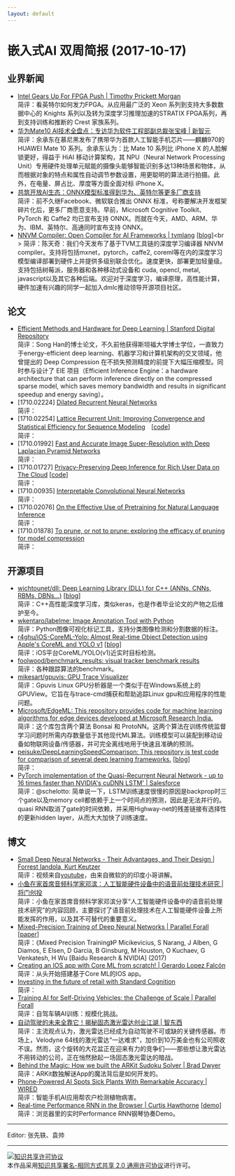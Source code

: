 ```yaml
---
layout: default
---
```


# 嵌入式AI 双周简报 (2017-10-17)

## 业界新闻

- [Intel Gears Up For FPGA Push | Timothy Prickett Morgan](https://www.nextplatform.com/2017/10/02/intel-gears-fpga-push/)<br />
简评：看英特尔如何发力FPGA。从应用最广泛的 Xeon 系列到支持大多数数据中心的 Knights 系列以及转为深度学习推理加速的STRATIX FPGA系列，再到支持训练和推断的 Crest 家族系列。
- [华为Mate10 AI技术全盘点：专访华为软件工程部副总裁张宝峰 | 新智元](https://mp.weixin.qq.com/s?timestamp=1508207164&src=3&ver=1&signature=LD5Gs4d3SbEX9*Uh66q0yJL9-tR0nxFEOVOuHZQ170t9jdtwgVNSValwLHh6YOnY7mkcLyWYUA2jruym*YEfVswPVPkTAZtgUZYV8WvpXWEdDGYg0OgC20RWFqhX52p33JxNfiW02GEruDZn7DTY30NFFW6bNV3qt45E77Cxqz8=)<br />
简评：余承东在慕尼黑发布了携带华为首款人工智能手机芯片——麒麟970的 HUAWEI Mate 10 系列。余承东认为：比 Mate 10 系列比 iPhone X 的人脸解锁更好，得益于 HiAI 移动计算架构，其 NPU（Neural Network Processing Unit）专用硬件处理单元赋能的摄像头能够智能识别多达13种场景和物体，从而根据对象的特点和属性自动调节参数设置，用更聪明的算法进行拍摄。此外，在电量、屏占比、厚度等方面全面对标 iPhone X。
- [共筑开放AI生态：ONNX模型标准得到华为、英特尔等更多厂商支持](https://mp.weixin.qq.com/s/kBDJ3lEj-JQDpNzvw6aV1Q)<br />
简评：前不久继Facebook、微软联合推出 ONNX 标准，号称要解决开发框架碎片化后，更多厂商愿意支持。早前，Microsoft Cognitive Toolkit、PyTorch 和 Caffe2 均已宣布支持 ONNX。而就在今天，AMD、ARM、华为、IBM、英特尔、高通同时宣布支持 ONNX。
- [NNVM Compiler: Open Compiler for AI Frameworks | tvmlang](http://www.tvmlang.org/2017/10/06/nnvm-compiler-announcement.html) [[blog](https://mp.weixin.qq.com/s/qkvX0rmEe0yQ-BhCmWAXSQ)]<br \>
简评：陈天奇：我们今天发布了基于TVM工具链的深度学习编译器 NNVM compiler。支持将包括mxnet，pytorch，caffe2, coreml等在内的深度学习模型编译部署到硬件上并提供多级别联合优化。速度更快，部署更加轻量级。 支持包括树莓派，服务器和各种移动式设备和 cuda, opencl, metal, javascript以及其它各种后端。欢迎对于深度学习，编译原理，高性能计算，硬件加速有兴趣的同学一起加入dmlc推动领导开源项目社区。

## 论文

- [Efficient Methods and Hardware for Deep Learning | Stanford Digital Repository](https://purl.stanford.edu/qf934gh3708)<br />
简评：Song Han的博士论文，不久前他获得斯坦福大学博士学位，一直致力于energy-efficient deep learning、机器学习和计算机架构的交叉领域，他曾提出的 Deep Compression 在不损失预测精度的前提下大幅压缩模型。同时参与设计了 EIE 项目（Efficient Inference Engine：a hardware architecture that can perform inference directly on the compressed sparse model, which saves memory bandwidth and results in significant speedup and energy saving）。 
- [1710.02224] [Dilated Recurrent Neural Networks](https://arxiv.org/abs/1710.02224)<br />
简评：
- [1710.02254] [Lattice Recurrent Unit: Improving Convergence and Statistical Efficiency for Sequence Modeling](https://arxiv.org/abs/1710.02254)　[[code](https://github.com/chahuja/lru)]<br />
简评：
- [1710.01992] [Fast and Accurate Image Super-Resolution with Deep Laplacian Pyramid Networks](https://arxiv.org/abs/1710.01992)<br />
简评：
- [1710.01727] [Privacy-Preserving Deep Inference for Rich User Data on The Cloud](https://arxiv.org/abs/1710.01727) [[code](https://github.com/aliosia/DeepPrivInf2017)]<br />
简评：
- [1710.00935] [Interpretable Convolutional Neural Networks](https://arxiv.org/abs/1710.00935)<br />
简评：
- [1710.02076] [On the Effective Use of Pretraining for Natural Language Inference](https://arxiv.org/abs/1710.02076)<br />
简评：
- [1710.01878] [To prune, or not to prune: exploring the efficacy of pruning for model compression](https://arxiv.org/abs/1710.01878)<br />
简评：


## 开源项目

- [wichtounet/dll: Deep Learning Library (DLL) for C++ (ANNs, CNNs, RBMs, DBNs...)](https://github.com/wichtounet/dll) [[blog](https://baptiste-wicht.com/posts/2017/10/deep-learning-library-10-fast-neural-network-library.html)]<br />
简评：C++高性能深度学习库，类似keras，也是作者毕业论文的产物之后维护至今。
- [wkentaro/labelme: Image Annotation Tool with Python](https://github.com/wkentaro/labelme)<br />
简评：Python图像可视化标记工具，支持分类图像检测和分割数据的标注。
- [r4ghu/iOS-CoreML-Yolo: Almost Real-time Object Detection using Apple's CoreML and YOLO v1](https://github.com/r4ghu/iOS-CoreML-Yolo) [[blog](https://sriraghu.com/2017/07/12/computer-vision-in-ios-object-detection/)]<br />
简评：iOS平台CoreML/YOLO(v1)近实时目标检测。
- [foolwood/benchmark_results: visual tracker benchmark results](https://github.com/foolwood/benchmark_results)<br />
简评：各种跟踪算法的benchmark。
- [mikesart/gpuvis: GPU Trace Visualizer](https://github.com/mikesart/gpuvis)<br />
简评：Gpuvis Linux GPU分析器是一个类似于在Windows系统上的GPUView。它旨在与trace-cmd捕获和帮助追踪Linux gpu和应用程序的性能问题。
- [Microsoft/EdgeML: This repository provides code for machine learning algorithms for edge devices developed at Microsoft Research India.](https://github.com/Microsoft/EdgeML)<br />
简评：这个库包含两个算法 Bonsai 和 ProtoNN。这两个算法在训练传统监督学习问题时所需内存数量低于其他现代ML算法。训练模型可以装配到移动设备如物联网设备/传感器，并可完全离线地用于快速且准确的预测。
- [peisuke/DeepLearningSpeedComparison: This repository is test code for comparison of several deep learning frameworks.](https://github.com/peisuke/DeepLearningSpeedComparison) [[blog](https://www.slideshare.net/FujimotoKeisuke/deep-learning-framework-comparison-on-cpu)]<br />
简评：
- [PyTorch implementation of the Quasi-Recurrent Neural Network - up to 16 times faster than NVIDIA's cuDNN LSTM' | Salesforce ](https://github.com/salesforce/pytorch-qrnn)<br />
简评：@schelotto: 简单说一下，LSTM训练速度很慢的原因是backprop时三个gate以及memory cell都依赖于上一个时间点的预测，因此是无法并行的。quasi RNN取消了gate的时间依赖，并采用Highway-net的残差链接有选择性的更新hidden layer，从而大大加快了训练速度。

## 博文
- [Small Deep Neural Networks - Their Advantages, and Their Design | Forrest Iandola, Kurt Keutzer](https://www.bilibili.com/video/av15126749/)<br />
简评：视频来自[youtube](https://www.youtube.com/watch?v=AgpmDOsdTIA)，由来自微软的的印度小哥讲解。
- [小鱼在家首席音频科学家邓滨：人工智能硬件设备中的语音前处理技术研究 | 将门创投](https://mp.weixin.qq.com/s/H1jqzp_tkEaeJNP1TQe9dg)<br />
简评：小鱼在家首席音频科学家邓滨分享“人工智能硬件设备中的语音前处理技术研究”的内容回顾，主要探讨了语音前处理技术在人工智能硬件设备上所能发挥的作用，以及其不可替代的重要意义。
- [Mixed-Precision Training of Deep Neural Networks | Parallel Forall](https://devblogs.nvidia.com/parallelforall/mixed-precision-training-deep-neural-networks/) [[paper](https://arxiv.org/abs/1710.03740)]<br />
简评：《Mixed Precision Training》P Micikevicius, S Narang, J Alben, G Diamos, E Elsen, D Garcia, B Ginsburg, M Houston, O Kuchaev, G Venkatesh, H Wu [Baidu Research & NVIDIA] (2017)
- [Creating an IOS app with Core ML from scratch! | Gerardo Lopez Falcón](https://medium.com/towards-data-science/creating-an-ios-app-with-core-ml-from-scratch-b9e13e8af9cb)<br />
简评：从头开始搭建基于Core ML的IOS app。
- [Investing in the future of retail with Standard Cognition](https://medium.com/initialized-capital/investing-in-the-future-of-retail-with-standard-cognition-ffdd03fafd10)<br />
简评：
- [Training AI for Self-Driving Vehicles: the Challenge of Scale | Parallel Forall](https://devblogs.nvidia.com/parallelforall/training-self-driving-vehicles-challenge-scale/)<br />
简评：自驾车辆AI训练：规模化挑战。
- [自动驾驶的未来全靠它！揭秘固态激光雷达创业江湖 | 智东西](https://mp.weixin.qq.com/s/dOvwoVZHnl2ElXF2Uu8mgw)<br />
简评：主流观点认为，激光雷达已经成为自动驾驶不可或缺的关键传感器。市场上，Velodyne 64线的激光雷达“一达难求”，加价到10万美金也有公司照收不误。然而，这个旋转的大花盆正在迎来有力的竞争们——那些想让激光雷达不用转动的公司，正在悄然掀起一场固态激光雷达的暗战。
- [Behind the Magic: How we built the ARKit Sudoku Solver | Brad Dwyer](https://blog.prototypr.io/behind-the-magic-how-we-built-the-arkit-sudoku-solver-e586e5b685b0)<br />
简评：ARKit数独解谜App的魔法背后是如何开发的。
- [Phone-Powered AI Spots Sick Plants With Remarkable Accuracy | WIRED](https://www.wired.com/story/plant-ai)<br />
简评：智能手机AI应用帮农户检测植物病害。
- [Real-time Performance RNN in the Browser | Curtis Hawthorne](https://magenta.tensorflow.org/performance-rnn-browser)
[[demo](https://deeplearnjs.org/demos/performance_rnn/index.html#2|2,0,1,0,1,1,0,1,0,1,0,1|1,1,1,1,1,1,1,1,1,1,1,1|1,1,1,1,1,1,1,1,1,1,1,1|0)]<br />
简评：浏览器里的实时Performance RNN钢琴协奏Demo。

----

Editor: 张先轶、袁帅

----

<a rel="license" href="http://creativecommons.org/licenses/by-sa/2.0/"><img alt="知识共享许可协议" style="border-width:0" src="https://i.creativecommons.org/l/by-sa/2.0/88x31.png" /></a><br />本作品采用<a rel="license" href="http://creativecommons.org/licenses/by-sa/2.0/">知识共享署名-相同方式共享 2.0 通用许可协议</a>进行许可。
